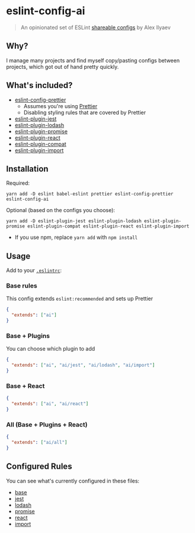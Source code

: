 # eslint-config-ai

> An opinionated set of ESLint [shareable configs](http://eslint.org/docs/developer-guide/shareable-configs.html)
> by Alex Ilyaev

## Why?

I manage many projects and find myself copy/pasting configs between projects, which got out of hand
pretty quickly.

## What's included?

- [eslint-config-prettier](https://github.com/prettier/eslint-config-prettier)
  - Assumes you're using [Prettier](https://github.com/prettier/prettier)
  - Disabling styling rules that are covered by Prettier
- [eslint-plugin-jest](https://github.com/jest-community/eslint-plugin-jest)
- [eslint-plugin-lodash](https://github.com/wix/eslint-plugin-lodash)
- [eslint-plugin-promise](https://github.com/xjamundx/eslint-plugin-promise)
- [eslint-plugin-react](https://github.com/yannickcr/eslint-plugin-react)
- [eslint-plugin-compat](https://github.com/amilajack/eslint-plugin-compat)
- [eslint-plugin-import](https://github.com/benmosher/eslint-plugin-import)

## Installation

Required:

```shell
yarn add -D eslint babel-eslint prettier eslint-config-prettier eslint-config-ai
```

Optional (based on the configs you choose):

```shell
yarn add -D eslint-plugin-jest eslint-plugin-lodash eslint-plugin-promise eslint-plugin-compat eslint-plugin-react eslint-plugin-import
```

- If you use npm, replace `yarn add` with `npm install`

## Usage

Add to your [`.eslintrc`](http://eslint.org/docs/user-guide/configuring):

### Base rules

This config extends `eslint:recommended` and sets up Prettier

```json
{
  "extends": ["ai"]
}
```

### Base + Plugins

You can choose which plugin to add

```json
{
  "extends": ["ai", "ai/jest", "ai/lodash", "ai/import"]
}
```

### Base + React

```json
{
  "extends": ["ai", "ai/react"]
}
```

### All (Base + Plugins + React)

```json
{
  "extends": ["ai/all"]
}
```

## Configured Rules

You can see what's currently configured in these files:

- [base](./base.js)
- [jest](./jest.js)
- [lodash](./lodash.js)
- [promise](./promise.js)
- [react](./react.js)
- [import](./import.js)
